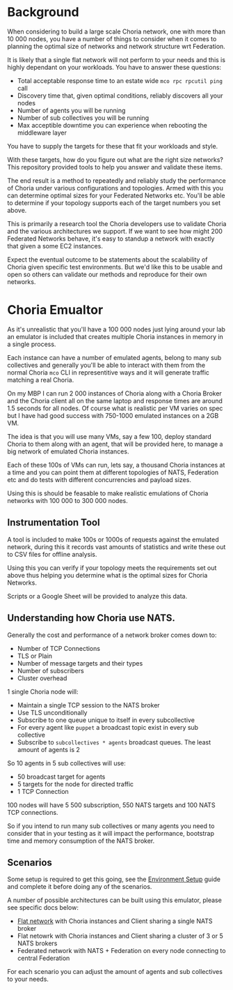# Background

When considering to build a large scale Choria network, one with more than 10 000 nodes, you have a number of things to consider when it comes to planning the optimal size of networks and network structure wrt Federation.

It is likely that a single flat network will not perform to your needs and this is highly dependant on your workloads.  You have to answer these questions:

  * Total acceptable response time to an estate wide `mco rpc rpcutil ping` call
  * Discovery time that, given optimal conditions, reliably discovers all your nodes
  * Number of agents you will be running
  * Number of sub collectives you will be running
  * Max acceptible downtime you can experience when rebooting the middleware layer
  
You have to supply the targets for these that fit your workloads and style.

With these targets, how do you figure out what are the right size networks? This repository provided tools to help you answer and validate these items.

The end result is a method to repeatedly and reliably study the performance of Choria under various configurations and topologies.  Armed with this you can determine optimal sizes for your Federated Networks etc. You'll be able to determine if your topology supports each of the target numbers you set above.

This is primarily a research tool the Choria developers use to validate Choria and the various architectures we support.  If we want to see how might 200 Federated Networks behave, it's easy to standup a network with exactly that given a some EC2 instances.

Expect the eventual outcome to be statements about the scalability of Choria given specific test environments.  But we'd like this to be usable and open so others can validate our methods and reproduce for their own networks.

# Choria Emualtor
As it's unrealistic that you'll have a 100 000 nodes just lying around your lab an emulator is included that creates multiple Choria instances in memory in a single process.

Each instance can have a number of emulated agents, belong to many sub collectives and generally you'll be able to interact with them from the normal Choria `mco` CLI in representitive ways and it will generate traffic matching a real Choria.

On my MBP I can run 2 000 instances of Choria along with a Choria Broker and the Choria client all on the same laptop and response times are around 1.5 seconds for all nodes. Of course what is realistic per VM varies on spec but I have had good success with 750-1000 emulated instances on a 2GB VM.

The idea is that you will use many VMs, say a few 100, deploy standard Choria to them along with an agent, that will be provided here, to manage a big network of emulated Choria instances.

Each of these 100s of VMs can run, lets say, a thousand Choria instances at a time and you can point them at different topologies of NATS, Federation etc and do tests with different concurrencies and payload sizes.

Using this is should be feasable to make realistic emulations of Choria networks with 100 000 to 300 000 nodes.

## Instrumentation Tool

A tool is included to make 100s or 1000s of requests against the emulated network, during this it records vast
amounts of statistics and write these out to CSV files for offline analysis.

Using this you can verify if your topology meets the requirements set out above thus helping you determine what is the optimal sizes for Choria Networks.

Scripts or a Google Sheet will be provided to analyze this data.

## Understanding how Choria use NATS.

Generally the cost and performance of a network broker comes down to:

  * Number of TCP Connections
  * TLS or Plain
  * Number of message targets and their types
  * Number of subscribers
  * Cluster overhead

1 single Choria node will:

  * Maintain a single TCP session to the NATS broker
  * Use TLS unconditionally
  * Subscribe to one queue unique to itself in every subcollective
  * For every agent like `puppet` a broadcast topic exist in every sub collective
  * Subscribe to `subcollectives * agents` broadcast queues. The least amount of agents is 2
  
So 10 agents in 5 sub collectives will use:

   * 50 broadcast target for agents
   * 5 targets for the node for directed traffic
   * 1 TCP Connection

100 nodes will have 5 500 subscription, 550 NATS targets and 100 NATS TCP connections.

So if you intend to run many sub collectives or many agents you need to consider that in your testing as it will impact the performance, bootstrap time and memory consumption of the NATS broker.

## Scenarios

Some setup is required to get this going, see the [Environment Setup](scenarios/PREPARE.md) guide and complete it before doing any of the scenarios.

A number of possible architectures can be built using this emulator, please see specific docs below:

  * [Flat network](scenarios/SCENARIO-FLAT.md) with Choria instances and Client sharing a single NATS broker
  * Flat netowrk with Choria instances and Client sharing a cluster of 3 or 5 NATS brokers
  * Federated network with NATS + Federation on every node connecting to central Federation

For each scenario you can adjust the amount of agents and sub collectives to your needs.
